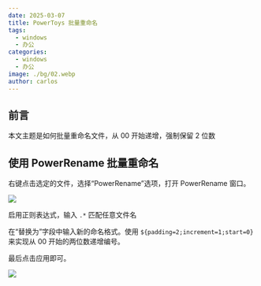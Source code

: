 ```yaml
---
date: 2025-03-07
title: PowerToys 批量重命名
tags:
  - windows
  - 办公
categories:
  - windows
  - 办公
image: ./bg/02.webp
author: carlos
---
```

## 前言

本文主题是如何批量重命名文件，从 00 开始递增，强制保留 2 位数

## 使用 PowerRename 批量重命名

右键点击选定的文件，选择“PowerRename”选项，打开 PowerRename 窗口。

![](../00-assets/Pasted%20image%2020250307030309.png)

启用正则表达式，输入 `.*` 匹配任意文件名

在“替换为”字段中输入新的命名格式。使用 `${padding=2;increment=1;start=0}` 来实现从 00 开始的两位数递增编号。

最后点击应用即可。

![](../00-assets/Pasted%20image%2020250307030156.png)


